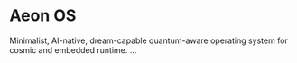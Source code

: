 # Aeon OS

Minimalist, AI-native, dream-capable quantum-aware operating system for cosmic and embedded runtime.
...